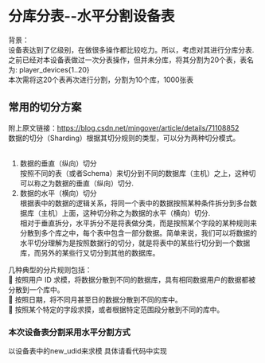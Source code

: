 # 分库分表--水平分割设备表
背景：<br>
设备表达到了亿级别，在做很多操作都比较吃力。所以，考虑对其进行分库分表.<br>
之前已经对本设备表做过一次分表操作，但并未分库，将其分割为20个表，表名为: player_devices{1..20}<br>
本次需将这20个表再次进行分割，分割为10个库，1000张表<br>

## 常用的切分方案
附上原文链接：https://blog.csdn.net/mingover/article/details/71108852<br>
数据的切分（Sharding）根据其切分规则的类型，可以分为两种切分模式。<br>
<br>
1) 数据的垂直（纵向）切分<br>
按照不同的表（或者Schema）来切分到不同的数据库（主机）之上，这种切可以称之为数据的垂直（纵向）切分.<br>
2) 数据的水平（横向）切分<br>
根据表中的数据的逻辑关系，将同一个表中的数据按照某种条件拆分到多台数据库（主机）上面，这种切分称之为数据的水平（横向）切分.<br>
相对于垂直拆分，水平拆分不是将表做分类，而是按照某个字段的某种规则来分散到多个库之中，每个表中包含一部分数据。简单来说，我们可以将数据的水平切分理解为是按照数据行的切分，就是将表中的某些行切分到一个数据库，而另外的某些行又切分到其他的数据库。<br>

几种典型的分片规则包括： <br>
 按照用户 ID 求模，将数据分散到不同的数据库，具有相同数据用户的数据都被分散到一个库中。 <br>
 按照日期，将不同月甚至日的数据分散到不同的库中。 <br>
 按照某个特定的字段求摸，或者根据特定范围段分散到不同的库中。 <br>
 
### 本次设备表分割采用水平分割方式
以设备表中的new_udid来求模
具体请看代码中实现
